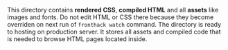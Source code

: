 This directory contains **rendered CSS**, **compiled HTML** and all **assets**
like images and fonts. Do not edit HTML or CSS there because they become
overriden on next run of `fronthack watch` command. The directory is ready to
hosting on production server. It stores all assets and compiled code that is
needed to browse HTML pages located inside.

